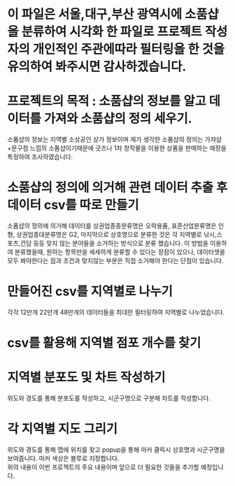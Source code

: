 # 이 파일은 서울,대구,부산 광역시에 소품샵을 분류하여 시각화 한 파일로 프로젝트 작성자의 개인적인 주관에따라 필터링을 한 것을 유의하여 봐주시면 감사하겠습니다.
# 프로젝트의 목적 : 소품샵의 정보를 알고 데이터를 가져와 소품샵의 정의 세우기.<br>
소품샵의 정보는 지역별 소상공인 상가 정보이며 제가 생각한 소품샵의 정의는 가챠샵+문구점 느낌의 소품샵이기때문에 굿즈나 1차 창작물을 이용한 상품을 판매하는 매장을 특정하여 조사하였습니다.<br>
# 소품샵의 정의에 의거해 관련 데이터 추출 후 데이터 csv를 따로 만들기<br>
소품샵의 정의에 의거해 데이터를 상권업종중분류명은 오락용품, 표준산업분류명은 인형, 상권업종대분류명은 G2, 마지막으로 상호명으로 분류한 것은 각 지역별로 낚시,스포츠,건담 등등 맞지 않는 분야들을 소거하는 방식으로 분류 했습니다. 이 방법을 이용하여 분류했을때, 원하는 항목만을 세세하게 분류할 수 있다는 장점이 있으나, 데이터셋을 모두 봐야한다는 점과 조건과 맞지않는 부분은 직접 소거해야 한다는 단점이 있습니다.<br>
# 만들어진 csv를 지역별로 나누기 <br>
각각 12만개 22만개 48만개의 데이터들을 최대한 필터링하여 지역별로 나누었습니다.
# csv를 활용해 지역별 점포 개수를 찾기 <br>
# 지역별 분포도 및 차트 작성하기 <br>
위도와 경도를 통해 분포도를 작성하고, 시군구명으로 구분해 차트를 작성합니다.<br>
# 각 지역별 지도 그리기 <br>
위도와 경도를 통해 맵에 위치를 찾고 popup을 통해 마커 클릭시 상호명과 시군구명을 보여줍니다. 마커 색상은 블루로 지정합니다.<br>
위의 내용이 이번 프로젝트의 주요 내용이며 앞으로 더 필요한 것들을 추가할 예정입니다. 
<br>
